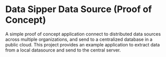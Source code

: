 # Data Sipper Data Source (Proof of Concept)
A simple proof of concept application connect to distributed data sources across multiple organizations, and send to a centralized database in a public cloud. This project provides an example application to extract data from a local datasource and send to the central server.
